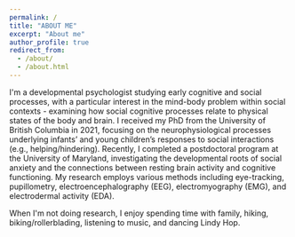 ```yaml
---
permalink: /
title: "ABOUT ME"
excerpt: "About me"
author_profile: true
redirect_from: 
  - /about/
  - /about.html
---
```


I'm a developmental psychologist studying early cognitive and social processes, with a particular interest in the mind-body problem within social contexts - examining how social cognitive processes relate to physical states of the body and brain. I received my PhD from the University of British Columbia in 2021, focusing on the neurophysiological processes underlying infants’ and young children’s responses to social interactions (e.g., helping/hindering). Recently, I completed a postdoctoral program at the University of Maryland, investigating the developmental roots of social anxiety and the connections between resting brain activity and cognitive functioning. My research employs various methods including eye-tracking, pupillometry, electroencephalography (EEG), electromyography (EMG), and electrodermal activity (EDA).

When I'm not doing research, I enjoy spending time with family, hiking, biking/rollerblading, listening to music, and dancing Lindy Hop.
